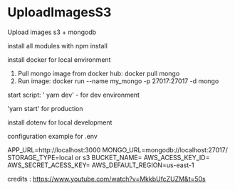 # UploadImagesS3
Upload  images s3 + mongodb

install all modules with npm install

install docker for local environment

1. Pull mongo image from docker hub: docker pull mongo
2. Run image: docker run --name my_mongo -p 27017:27017 -d mongo

start script: ' yarn dev'   - for dev environment

'yarn start' for production

install dotenv for local development

configuration example for  .env


APP_URL=http://localhost:3000
MONGO_URL=mongodb://localhost:27017/   
STORAGE_TYPE=local  or s3
BUCKET_NAME=
AWS_ACESS_KEY_ID=
AWS_SECRET_ACESS_KEY=
AWS_DEFAULT_REGION=us-east-1



credits : https://www.youtube.com/watch?v=MkkbUfcZUZM&t=50s
